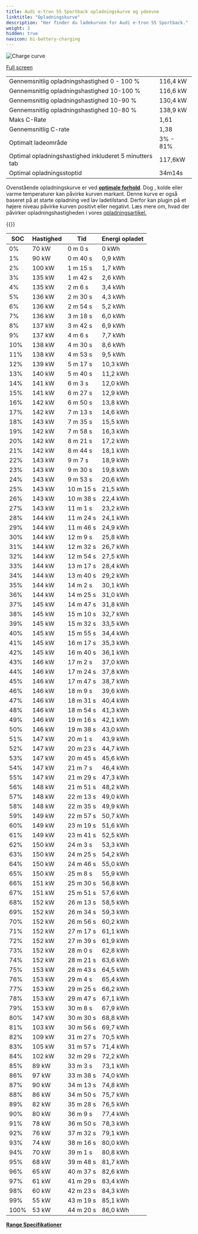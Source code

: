 ```yaml
---
title: Audi e-tron 55 Sportback opladningskurve og ydeevne
linktitle: "Opladningskurve"
description: "Her finder du ladekurven for Audi e-tron 55 Sportback."
weight: 3
hidden: true
navicon: bi-battery-charging
---
```

<!-- markdownlint-disable MD033 -->
<img src="/images/models/audi/e-tron/e-tron_55_sportback/chargingcurve.svg" alt="Charge curve" class="img-fluid">

[Full screen](/images/models/audi/e-tron/e-tron_55_sportback/chargingcurve.svg)


<table class="table table-striped border">
<tbody>
<tr>
<td>Gennemsnitlig opladningshastighed 0 - 100 %</td><td>116,4 kW</td>
</tr>
<tr>
<td>Gennemsnitlig opladningshastighed 10-100 %</td><td>116,6 kW</td>
</tr>
<tr>
<td>Gennemsnitlig opladningshastighed 10-90 %</td><td>130,4 kW</td>
</tr>
<tr>
<td>Gennemsnitlig opladningshastighed 10-80 %</td><td>138,9 kW</td>
</tr>
<tr>
<td>Maks C-Rate</td><td>1,61</td>
</tr>
<tr>
<td>Gennemsnitlig C-rate</td><td>1,38</td>
</tr>
<tr>
<td>Optimalt ladeområde</td><td>3% - 81%</td>
</tr>
<tr>
<td>Optimal opladningshastighed inkluderet 5 minutters tab</td><td>117,6kW</td>
</tr>
<tr>
<td>Optimal opladningsstoptid</td><td>34m14s</td>
</tr>
</tbody>
</table>


Ovenstående opladningskurve er ved **[optimale forhold](../../../../../technology/battery/charging/#temperatur)**. Dog , kolde eller varme temperaturer kan påvirke kurven markant. Denne kurve er også baseret på at starte opladning ved lav ladetilstand. Derfor kan plugin på et højere niveau påvirke kurven positivt eller negativt. Læs mere om, hvad der påvirker opladningshastigheden i vores [opladningsartikel.](../../../../../technology/battery/charging/)


{{<evkxdisplayaddarticle />}}
<table class="table table-striped border">
<thead>
<tr><th>SOC</th><th>Hastighed</th><th>Tid</th><th>Energi opladet</th></tr>
</thead>
<tbody>
<tr>
<td>0%</td><td>70 kW</td><td> 0 m 0 s </td><td>0 kWh </td>
</tr>
<tr>
<td>1%</td><td>90 kW</td><td> 0 m 40 s </td><td>0,9 kWh </td>
</tr>
<tr>
<td>2%</td><td>100 kW</td><td> 1 m 15 s </td><td>1,7 kWh </td>
</tr>
<tr>
<td>3%</td><td>135 kW</td><td> 1 m 42 s </td><td>2,6 kWh </td>
</tr>
<tr>
<td>4%</td><td>135 kW</td><td> 2 m 6 s </td><td>3,4 kWh </td>
</tr>
<tr>
<td>5%</td><td>136 kW</td><td> 2 m 30 s </td><td>4,3 kWh </td>
</tr>
<tr>
<td>6%</td><td>136 kW</td><td> 2 m 54 s </td><td>5,2 kWh </td>
</tr>
<tr>
<td>7%</td><td>136 kW</td><td> 3 m 18 s </td><td>6,0 kWh </td>
</tr>
<tr>
<td>8%</td><td>137 kW</td><td> 3 m 42 s </td><td>6,9 kWh </td>
</tr>
<tr>
<td>9%</td><td>137 kW</td><td> 4 m 6 s </td><td>7,7 kWh </td>
</tr>
<tr>
<td>10%</td><td>138 kW</td><td> 4 m 30 s </td><td>8,6 kWh </td>
</tr>
<tr>
<td>11%</td><td>138 kW</td><td> 4 m 53 s </td><td>9,5 kWh </td>
</tr>
<tr>
<td>12%</td><td>139 kW</td><td> 5 m 17 s </td><td>10,3 kWh </td>
</tr>
<tr>
<td>13%</td><td>140 kW</td><td> 5 m 40 s </td><td>11,2 kWh </td>
</tr>
<tr>
<td>14%</td><td>141 kW</td><td> 6 m 3 s </td><td>12,0 kWh </td>
</tr>
<tr>
<td>15%</td><td>141 kW</td><td> 6 m 27 s </td><td>12,9 kWh </td>
</tr>
<tr>
<td>16%</td><td>142 kW</td><td> 6 m 50 s </td><td>13,8 kWh </td>
</tr>
<tr>
<td>17%</td><td>142 kW</td><td> 7 m 13 s </td><td>14,6 kWh </td>
</tr>
<tr>
<td>18%</td><td>143 kW</td><td> 7 m 35 s </td><td>15,5 kWh </td>
</tr>
<tr>
<td>19%</td><td>142 kW</td><td> 7 m 58 s </td><td>16,3 kWh </td>
</tr>
<tr>
<td>20%</td><td>142 kW</td><td> 8 m 21 s </td><td>17,2 kWh </td>
</tr>
<tr>
<td>21%</td><td>142 kW</td><td> 8 m 44 s </td><td>18,1 kWh </td>
</tr>
<tr>
<td>22%</td><td>143 kW</td><td> 9 m 7 s </td><td>18,9 kWh </td>
</tr>
<tr>
<td>23%</td><td>143 kW</td><td> 9 m 30 s </td><td>19,8 kWh </td>
</tr>
<tr>
<td>24%</td><td>143 kW</td><td> 9 m 53 s </td><td>20,6 kWh </td>
</tr>
<tr>
<td>25%</td><td>143 kW</td><td> 10 m 15 s </td><td>21,5 kWh </td>
</tr>
<tr>
<td>26%</td><td>143 kW</td><td> 10 m 38 s </td><td>22,4 kWh </td>
</tr>
<tr>
<td>27%</td><td>143 kW</td><td> 11 m 1 s </td><td>23,2 kWh </td>
</tr>
<tr>
<td>28%</td><td>144 kW</td><td> 11 m 24 s </td><td>24,1 kWh </td>
</tr>
<tr>
<td>29%</td><td>144 kW</td><td> 11 m 46 s </td><td>24,9 kWh </td>
</tr>
<tr>
<td>30%</td><td>144 kW</td><td> 12 m 9 s </td><td>25,8 kWh </td>
</tr>
<tr>
<td>31%</td><td>144 kW</td><td> 12 m 32 s </td><td>26,7 kWh </td>
</tr>
<tr>
<td>32%</td><td>144 kW</td><td> 12 m 54 s </td><td>27,5 kWh </td>
</tr>
<tr>
<td>33%</td><td>144 kW</td><td> 13 m 17 s </td><td>28,4 kWh </td>
</tr>
<tr>
<td>34%</td><td>144 kW</td><td> 13 m 40 s </td><td>29,2 kWh </td>
</tr>
<tr>
<td>35%</td><td>144 kW</td><td> 14 m 2 s </td><td>30,1 kWh </td>
</tr>
<tr>
<td>36%</td><td>144 kW</td><td> 14 m 25 s </td><td>31,0 kWh </td>
</tr>
<tr>
<td>37%</td><td>145 kW</td><td> 14 m 47 s </td><td>31,8 kWh </td>
</tr>
<tr>
<td>38%</td><td>145 kW</td><td> 15 m 10 s </td><td>32,7 kWh </td>
</tr>
<tr>
<td>39%</td><td>145 kW</td><td> 15 m 32 s </td><td>33,5 kWh </td>
</tr>
<tr>
<td>40%</td><td>145 kW</td><td> 15 m 55 s </td><td>34,4 kWh </td>
</tr>
<tr>
<td>41%</td><td>145 kW</td><td> 16 m 17 s </td><td>35,3 kWh </td>
</tr>
<tr>
<td>42%</td><td>145 kW</td><td> 16 m 40 s </td><td>36,1 kWh </td>
</tr>
<tr>
<td>43%</td><td>146 kW</td><td> 17 m 2 s </td><td>37,0 kWh </td>
</tr>
<tr>
<td>44%</td><td>146 kW</td><td> 17 m 24 s </td><td>37,8 kWh </td>
</tr>
<tr>
<td>45%</td><td>146 kW</td><td> 17 m 47 s </td><td>38,7 kWh </td>
</tr>
<tr>
<td>46%</td><td>146 kW</td><td> 18 m 9 s </td><td>39,6 kWh </td>
</tr>
<tr>
<td>47%</td><td>146 kW</td><td> 18 m 31 s </td><td>40,4 kWh </td>
</tr>
<tr>
<td>48%</td><td>146 kW</td><td> 18 m 54 s </td><td>41,3 kWh </td>
</tr>
<tr>
<td>49%</td><td>146 kW</td><td> 19 m 16 s </td><td>42,1 kWh </td>
</tr>
<tr>
<td>50%</td><td>146 kW</td><td> 19 m 38 s </td><td>43,0 kWh </td>
</tr>
<tr>
<td>51%</td><td>147 kW</td><td> 20 m 1 s </td><td>43,9 kWh </td>
</tr>
<tr>
<td>52%</td><td>147 kW</td><td> 20 m 23 s </td><td>44,7 kWh </td>
</tr>
<tr>
<td>53%</td><td>147 kW</td><td> 20 m 45 s </td><td>45,6 kWh </td>
</tr>
<tr>
<td>54%</td><td>147 kW</td><td> 21 m 7 s </td><td>46,4 kWh </td>
</tr>
<tr>
<td>55%</td><td>147 kW</td><td> 21 m 29 s </td><td>47,3 kWh </td>
</tr>
<tr>
<td>56%</td><td>148 kW</td><td> 21 m 51 s </td><td>48,2 kWh </td>
</tr>
<tr>
<td>57%</td><td>148 kW</td><td> 22 m 13 s </td><td>49,0 kWh </td>
</tr>
<tr>
<td>58%</td><td>148 kW</td><td> 22 m 35 s </td><td>49,9 kWh </td>
</tr>
<tr>
<td>59%</td><td>149 kW</td><td> 22 m 57 s </td><td>50,7 kWh </td>
</tr>
<tr>
<td>60%</td><td>149 kW</td><td> 23 m 19 s </td><td>51,6 kWh </td>
</tr>
<tr>
<td>61%</td><td>149 kW</td><td> 23 m 41 s </td><td>52,5 kWh </td>
</tr>
<tr>
<td>62%</td><td>150 kW</td><td> 24 m 3 s </td><td>53,3 kWh </td>
</tr>
<tr>
<td>63%</td><td>150 kW</td><td> 24 m 25 s </td><td>54,2 kWh </td>
</tr>
<tr>
<td>64%</td><td>150 kW</td><td> 24 m 46 s </td><td>55,0 kWh </td>
</tr>
<tr>
<td>65%</td><td>150 kW</td><td> 25 m 8 s </td><td>55,9 kWh </td>
</tr>
<tr>
<td>66%</td><td>151 kW</td><td> 25 m 30 s </td><td>56,8 kWh </td>
</tr>
<tr>
<td>67%</td><td>151 kW</td><td> 25 m 51 s </td><td>57,6 kWh </td>
</tr>
<tr>
<td>68%</td><td>152 kW</td><td> 26 m 13 s </td><td>58,5 kWh </td>
</tr>
<tr>
<td>69%</td><td>152 kW</td><td> 26 m 34 s </td><td>59,3 kWh </td>
</tr>
<tr>
<td>70%</td><td>152 kW</td><td> 26 m 56 s </td><td>60,2 kWh </td>
</tr>
<tr>
<td>71%</td><td>152 kW</td><td> 27 m 17 s </td><td>61,1 kWh </td>
</tr>
<tr>
<td>72%</td><td>152 kW</td><td> 27 m 39 s </td><td>61,9 kWh </td>
</tr>
<tr>
<td>73%</td><td>152 kW</td><td> 28 m 0 s </td><td>62,8 kWh </td>
</tr>
<tr>
<td>74%</td><td>152 kW</td><td> 28 m 21 s </td><td>63,6 kWh </td>
</tr>
<tr>
<td>75%</td><td>153 kW</td><td> 28 m 43 s </td><td>64,5 kWh </td>
</tr>
<tr>
<td>76%</td><td>153 kW</td><td> 29 m 4 s </td><td>65,4 kWh </td>
</tr>
<tr>
<td>77%</td><td>153 kW</td><td> 29 m 25 s </td><td>66,2 kWh </td>
</tr>
<tr>
<td>78%</td><td>153 kW</td><td> 29 m 47 s </td><td>67,1 kWh </td>
</tr>
<tr>
<td>79%</td><td>153 kW</td><td> 30 m 8 s </td><td>67,9 kWh </td>
</tr>
<tr>
<td>80%</td><td>147 kW</td><td> 30 m 30 s </td><td>68,8 kWh </td>
</tr>
<tr>
<td>81%</td><td>103 kW</td><td> 30 m 56 s </td><td>69,7 kWh </td>
</tr>
<tr>
<td>82%</td><td>109 kW</td><td> 31 m 27 s </td><td>70,5 kWh </td>
</tr>
<tr>
<td>83%</td><td>105 kW</td><td> 31 m 57 s </td><td>71,4 kWh </td>
</tr>
<tr>
<td>84%</td><td>102 kW</td><td> 32 m 29 s </td><td>72,2 kWh </td>
</tr>
<tr>
<td>85%</td><td>89 kW</td><td> 33 m 3 s </td><td>73,1 kWh </td>
</tr>
<tr>
<td>86%</td><td>97 kW</td><td> 33 m 38 s </td><td>74,0 kWh </td>
</tr>
<tr>
<td>87%</td><td>90 kW</td><td> 34 m 13 s </td><td>74,8 kWh </td>
</tr>
<tr>
<td>88%</td><td>86 kW</td><td> 34 m 50 s </td><td>75,7 kWh </td>
</tr>
<tr>
<td>89%</td><td>82 kW</td><td> 35 m 28 s </td><td>76,5 kWh </td>
</tr>
<tr>
<td>90%</td><td>80 kW</td><td> 36 m 9 s </td><td>77,4 kWh </td>
</tr>
<tr>
<td>91%</td><td>78 kW</td><td> 36 m 50 s </td><td>78,3 kWh </td>
</tr>
<tr>
<td>92%</td><td>76 kW</td><td> 37 m 32 s </td><td>79,1 kWh </td>
</tr>
<tr>
<td>93%</td><td>74 kW</td><td> 38 m 16 s </td><td>80,0 kWh </td>
</tr>
<tr>
<td>94%</td><td>70 kW</td><td> 39 m 1 s </td><td>80,8 kWh </td>
</tr>
<tr>
<td>95%</td><td>68 kW</td><td> 39 m 48 s </td><td>81,7 kWh </td>
</tr>
<tr>
<td>96%</td><td>65 kW</td><td> 40 m 37 s </td><td>82,6 kWh </td>
</tr>
<tr>
<td>97%</td><td>61 kW</td><td> 41 m 29 s </td><td>83,4 kWh </td>
</tr>
<tr>
<td>98%</td><td>60 kW</td><td> 42 m 23 s </td><td>84,3 kWh </td>
</tr>
<tr>
<td>99%</td><td>55 kW</td><td> 43 m 19 s </td><td>85,1 kWh </td>
</tr>
<tr>
<td>100%</td><td>53 kW</td><td> 44 m 20 s </td><td>86,0 kWh </td>
</tr>
</tbody>
</table>

<div class="mt-3 mb-3">
<a href="../rangeandconsumption/" class="text-decoration-none text-black">
<strong><i class="bi-arrow-left"></i> Range </strong>
</a>
<a href="../specifications/" class="text-decoration-none text-black float-end">
<strong>Specifikationer <i class="bi-arrow-right"></i></strong>
</a>
</div>
